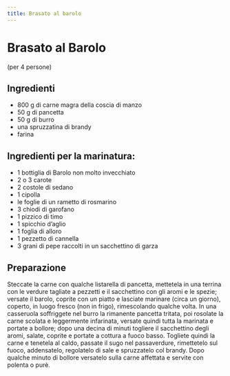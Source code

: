 ```yaml
---
title: Brasato al barolo
---
```

# Brasato al Barolo

(per 4 persone)

## Ingredienti

- 800 g di carne magra della coscia di manzo
- 50 g di pancetta
- 50 g di burro
- una spruzzatina di brandy
- farina

## Ingredienti per la marinatura:

- 1 bottiglia di Barolo non molto invecchiato
- 2 o 3 carote
- 2 costole di sedano
- 1 cipolla
- le foglie di un rametto di rosmarino
- 3 chiodi di garofano
- 1 pizzico di timo
- 1 spicchio d’aglio
- 1 foglia di alloro
- 1 pezzetto di cannella
- 3 grani di pepe raccolti in un sacchettino di garza

## Preparazione

Steccate la carne con qualche listarella di pancetta, mettetela in una terrina
con le verdure tagliate a pezzetti e il sacchettino con gli aromi e le spezie;
versate il barolo, coprite con un piatto e lasciate marinare (circa un giorno),
coperto, in luogo fresco (non in frigo), rimescolando qualche volta.
In una casseruola soffriggete nel burro la rimanente pancetta tritata, poi
rosolate la carne scolata e leggermente infarinata, versate quindi tutta la
marinata e portate a bollore; dopo una decina di minuti togliere il sacchettino
degli aromi, salate, coprite e portate a cottura a fuoco basso.
Togliete quindi la carne e tenetela al caldo, passate il sugo nel passaverdure,
rimettetelo sul fuoco, addensatelo, regolatelo di sale e spruzzatelo col brandy.
Dopo qualche minuto di bollore versatelo sulla carne affettata e servite con
polenta o purè.

